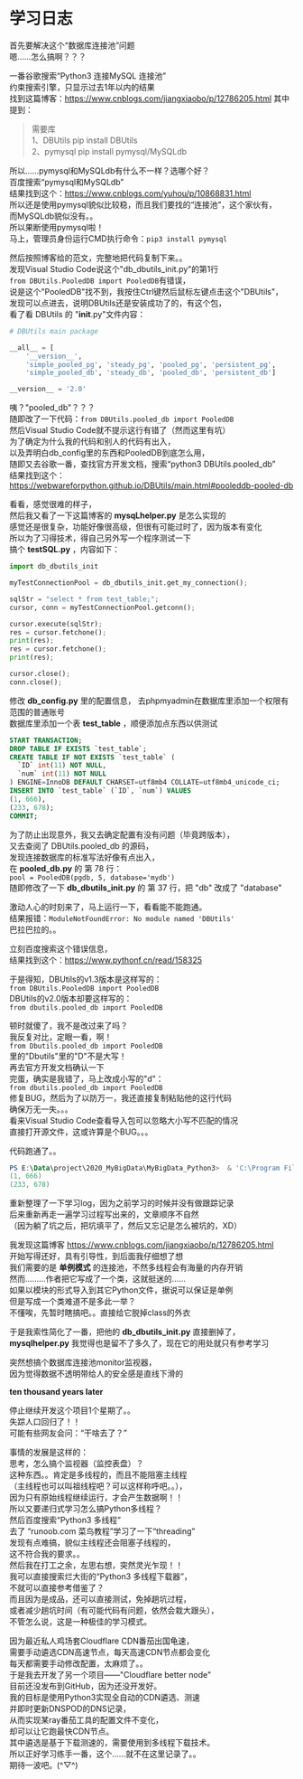 # 学习日志

首先要解决这个“数据库连接池”问题  
嗯……怎么搞啊？？？

一番谷歌搜索“Python3 连接MySQL 连接池”  
约束搜索引擎，只显示过去1年以内的结果  
找到这篇博客：<https://www.cnblogs.com/jiangxiaobo/p/12786205.html>
其中提到：  

>需要库  
>1、DBUtils pip install DBUtils  
>2、pymysql pip install pymysql/MySQLdb  

所以……pymysql和MySQLdb有什么不一样？选哪个好？  
百度搜索“pymysql和MySQLdb”  
结果找到这个：<https://www.cnblogs.com/yuhou/p/10868831.html>  
所以还是使用pymysql貌似比较稳，而且我们要找的“连接池”，这个家伙有，  
而MySQLdb貌似没有。。  
所以果断使用pymysql啦！  
马上，管理员身份运行CMD执行命令：`pip3 install pymysql`  

然后按照博客给的范文，完整地把代码复制下来。。  
发现Visual Studio Code说这个"db_dbutils_init.py"的第1行  
`from DBUtils.PooledDB import PooledDB`有错误，  
说是这个"PooledDB"找不到，我按住Ctrl键然后鼠标左键点击这个"DBUtils"，  
发现可以点进去，说明DBUtils还是安装成功了的，有这个包，  
看了看 DBUtils 的 "__init__.py"文件内容：  

```python
# DBUtils main package

__all__ = [
    '__version__',
    'simple_pooled_pg', 'steady_pg', 'pooled_pg', 'persistent_pg',
    'simple_pooled_db', 'steady_db', 'pooled_db', 'persistent_db']

__version__ = '2.0'
```

咦？"pooled_db"？？？  
随即改了一下代码：`from DBUtils.pooled_db import PooledDB`  
然后Visual Studio Code就不提示这行有错了（然而这里有坑）  
为了确定为什么我的代码和别人的代码有出入，  
以及弄明白db_config里的东西和PooledDB到底怎么用，  
随即又去谷歌一番，查找官方开发文档，搜索“python3 DBUtils.pooled_db”  
结果找到这个：<https://webwareforpython.github.io/DBUtils/main.html#pooleddb-pooled-db>  

看看，感觉很难的样子，  
然后我又看了一下这篇博客的 **mysqLhelper.py** 是怎么实现的  
感觉还是很复杂，功能好像很高级，但很有可能过时了，因为版本有变化  
所以为了习得技术，得自己另外写一个程序测试一下  
搞个 **testSQL.py** ，内容如下：  

```python
import db_dbutils_init

myTestConnectionPool = db_dbutils_init.get_my_connection();

sqlStr = "select * from test_table;";
cursor, conn = myTestConnectionPool.getconn();

cursor.execute(sqlStr);
res = cursor.fetchone();
print(res);
res = cursor.fetchone();
print(res);

cursor.close();
conn.close();
```

修改 **db_config.py** 里的配置信息，
去phpmyadmin在数据库里添加一个权限有范围的普通账号  
数据库里添加一个表 **test_table** ，顺便添加点东西以供测试  

```sql
START TRANSACTION;
DROP TABLE IF EXISTS `test_table`;
CREATE TABLE IF NOT EXISTS `test_table` (
  `ID` int(11) NOT NULL,
  `num` int(11) NOT NULL
) ENGINE=InnoDB DEFAULT CHARSET=utf8mb4 COLLATE=utf8mb4_unicode_ci;
INSERT INTO `test_table` (`ID`, `num`) VALUES
(1, 666),
(233, 678);
COMMIT;
```

为了防止出现意外，我又去确定配置有没有问题（毕竟跨版本），  
又去查阅了 DBUtils.pooled_db 的源码，  
发现连接数据库的标准写法好像有点出入，  
在 **pooled_db.py** 的 第 78 行：  
`pool = PooledDB(pgdb, 5, database='mydb')`  
随即修改了一下 **db_dbutils_init.py** 的 第 37 行，把 "db" 改成了 "database"

激动人心的时刻来了，马上运行一下，看看能不能跑通。  
结果报错：`ModuleNotFoundError: No module named 'DBUtils'`  
巴拉巴拉的。。  

立刻百度搜索这个错误信息，  
结果找到这个：<https://www.pythonf.cn/read/158325>  

于是得知，DBUtils的v1.3版本是这样写的：  
`from DBUtils.PooledDB import PooledDB`  
DBUtils的v2.0版本却要这样写的：  
`from dbutils.pooled_db import PooledDB`  

顿时就傻了，我不是改过来了吗？  
我反复对比，定眼一看，啊！  
`from Dbutils.pooled_db import PooledDB`  
里的"Dbutils"里的"D"不是大写！  
再去官方开发文档确认一下  
完蛋，确实是我错了，马上改成小写的"d"：  
`from dbutils.pooled_db import PooledDB`  
修复BUG，然后为了以防万一，我还直接复制粘贴他的这行代码  
确保万无一失。。。  
看来Visual Studio Code查看导入包可以忽略大小写不匹配的情况  
直接打开源文件，这或许算是个BUG。。。  

代码跑通了。。  

```powershell
PS E:\Data\project\2020_MyBigData\MyBigData_Python3>  & 'C:\Program Files\Python38\python.exe' 'E:\sysdata\xfl666\.vscode\extensions\ms-python.python-2020.12.424452561\pythonFiles\lib\python\debugpy\launcher' '45318' '--' 'e:\Data\project\2020_MyBigData\MyBigData_Python3\testSQL.py'
(1, 666)
(233, 678)
```

重新整理了一下学习log，因为之前学习的时候并没有做跟踪记录  
后来重新再走一遍学习过程写出来的，文章顺序不自然  
（因为躺了坑之后，把坑填平了，然后又忘记是怎么被坑的，XD）  

我发现这篇博客 <https://www.cnblogs.com/jiangxiaobo/p/12786205.html>  
开始写得还好，具有引导性，到后面我仔细想了想  
我们需要的是 **单例模式** 的连接池，不然多线程会有海量的内存开销  
然而………作者把它写成了一个类，这就挺迷的……  
如果以模块的形式导入到其它Python文件，据说可以保证是单例  
但是写成一个类难道不是多此一举？  
不懂唉，先暂时瞎搞吧。。直接给它脱掉class的外衣  

于是我索性简化了一番，把他的 **db_dbutils_init.py** 直接删掉了，  
**mysqlhelper.py** 我觉得也是留不了多久了，现在它的用处就只有参考学习  

突然想搞个数据库连接池monitor监视器，  
因为觉得数据不透明带给人的安全感是直线下滑的  

**ten thousand years later**

停止继续开发这个项目1个星期了。。  
失踪人口回归了！！  
可能有些网友会问：“干啥去了？”  

事情的发展是这样的：  
思考，怎么搞个监视器（监控表盘）？  
这种东西。。肯定是多线程的，而且不能阻塞主线程  
（主线程也可以叫祖线程吧？可以这样称呼吧。。），  
因为只有原始线程继续运行，才会产生数据啊！！  
所以又要递归式学习怎么搞Python多线程？  
然后百度搜索“Python3 多线程”  
去了 “runoob.com 菜鸟教程”学习了一下“threading”  
发现有点难搞，貌似主线程还会阻塞子线程的，  
这不符合我的要求。。  
然后我在打工之余，左思右想，突然灵光乍现！！  
我可以直接搜索烂大街的“Python3 多线程下载器”，  
不就可以直接参考借鉴了？  
而且因为是成品，还可以直接测试，免掉趟坑过程，  
或者减少趟坑时间（有可能代码有问题，依然会栽大跟头），  
不管怎么说，这是一种极佳的学习模式。  

因为最近私人鸡场套Cloudflare CDN番茄出国龟速，  
需要手动遴选CDN高速节点，每天高速CDN节点都会变化  
每天都需要手动修改配置，太麻烦了。。  
于是我去开发了另一个项目——"Cloudflare better node"  
目前还没发布到GitHub，因为还没开发好。  
我的目标是使用Python3实现全自动的CDN遴选、测速  
并即时更新DNSPOD的DNS记录，  
从而实现某ray番茄工具的配置文件不变化，  
却可以让它跑最快CDN节点。  
其中遴选是基于下载测速的，需要使用到多线程下载技术。  
所以正好学习练手一番，这个……就不在这里记录了。。  
期待一波吧。(^▽^)  


